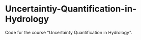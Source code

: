 # Uncertaintiy-Quantification-in-Hydrology


Code for the course "Uncertainty Quantification in Hydrology".
